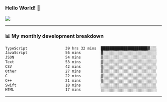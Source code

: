 ### Hello World! 👋

<a>
  <img align="center" src="https://github-readme-stats.vercel.app/api?username=megatunger&count_private=true&include_all_commits=true&bg_color=30,56CCF2,2F80ED&title_color=fff&text_color=fff" />
</a>

------
### 📊 My monthly development breakdown

<!--START_SECTION:waka-->

```txt
TypeScript                 39 hrs 32 mins  █████████████████████▓░░░   87.22 %
JavaScript                 56 mins         ▓░░░░░░░░░░░░░░░░░░░░░░░░   02.06 %
JSON                       54 mins         ▒░░░░░░░░░░░░░░░░░░░░░░░░   01.99 %
Text                       53 mins         ▒░░░░░░░░░░░░░░░░░░░░░░░░   01.97 %
CSV                        42 mins         ▒░░░░░░░░░░░░░░░░░░░░░░░░   01.55 %
Other                      27 mins         ▒░░░░░░░░░░░░░░░░░░░░░░░░   01.02 %
C                          22 mins         ▒░░░░░░░░░░░░░░░░░░░░░░░░   00.83 %
C++                        21 mins         ▒░░░░░░░░░░░░░░░░░░░░░░░░   00.80 %
Swift                      18 mins         ░░░░░░░░░░░░░░░░░░░░░░░░░   00.66 %
HTML                       17 mins         ░░░░░░░░░░░░░░░░░░░░░░░░░   00.66 %
```

<!--END_SECTION:waka-->

------
